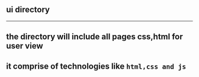 ## ui directory
   ------------

   ## the directory will include all pages css,html for user view 

   ## it comprise of technologies like ```html,css and js```
